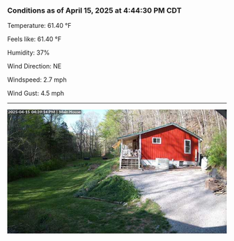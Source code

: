 ### Conditions as of April 15, 2025 at 4:44:30 PM CDT 

Temperature: 61.40 &deg;F

Feels like: 61.40 &deg;F

Humidity: 37%

Wind Direction: NE

Windspeed: 2.7 mph

Wind Gust: 4.5 mph

---

<img src="./images/latest.jpeg"/>

